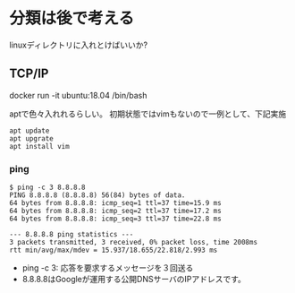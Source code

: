 # 分類は後で考える

linuxディレクトリに入れとけばいいか?

## TCP/IP

docker run -it ubuntu:18.04 /bin/bash  

aptで色々入れれるらしい。
初期状態ではvimもないので一例として、下記実施

    apt update
    apt upgrate
    apt install vim

### ping

    $ ping -c 3 8.8.8.8
    PING 8.8.8.8 (8.8.8.8) 56(84) bytes of data.
    64 bytes from 8.8.8.8: icmp_seq=1 ttl=37 time=15.9 ms
    64 bytes from 8.8.8.8: icmp_seq=2 ttl=37 time=17.2 ms
    64 bytes from 8.8.8.8: icmp_seq=3 ttl=37 time=22.8 ms

    --- 8.8.8.8 ping statistics ---
    3 packets transmitted, 3 received, 0% packet loss, time 2008ms
    rtt min/avg/max/mdev = 15.937/18.655/22.818/2.993 ms

- ping -c 3: 応答を要求するメッセージを３回送る
- 8.8.8.8はGoogleが運用する公開DNSサーバのIPアドレスです。
